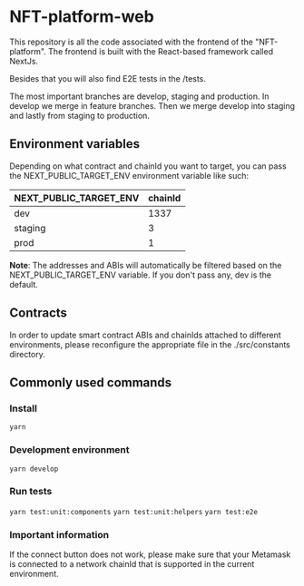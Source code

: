 # NFT-platform-web

This repository is all the code associated with the frontend of the "NFT-platform". The frontend is built with the React-based framework called NextJs.

Besides that you will also find E2E tests in the <rootDir>/tests.

The most important branches are develop, staging and production. In develop we merge in feature branches. Then we merge develop into staging and lastly from staging to production.

## Environment variables

Depending on what contract and chainId you want to target, you can pass the NEXT_PUBLIC_TARGET_ENV environment variable like such:

| NEXT_PUBLIC_TARGET_ENV | chainId |
| ---------------------- | ------- |
| dev                    | 1337    |
| staging                | 3       |
| prod                   | 1       |

**Note**: The addresses and ABIs will automatically be filtered based on the NEXT_PUBLIC_TARGET_ENV variable. If you don't pass any, dev is the default.

## Contracts

In order to update smart contract ABIs and chainIds attached to different environments, please reconfigure the appropriate file in the ./src/constants directory.

## Commonly used commands

### Install

`yarn`

### Development environment

`yarn develop`

### Run tests

`yarn test:unit:components`
`yarn test:unit:helpers`
`yarn test:e2e `

 ### Important information
 If the connect button does not work, please make sure that your Metamask is connected to a network chainId that is supported in the current environment.

